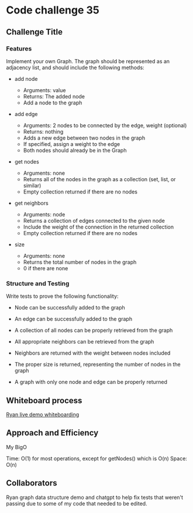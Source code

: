 # Code challenge 35

## Challenge Title

### Features

Implement your own Graph. The graph should be represented as an adjacency list, and should include the following methods:

- add node
   - Arguments: value
   - Returns: The added node
   - Add a node to the graph

- add edge
   - Arguments: 2 nodes to be connected by the edge, weight (optional)
   - Returns: nothing
   - Adds a new edge between two nodes in the graph
   - If specified, assign a weight to the edge
   - Both nodes should already be in the Graph

- get nodes
   - Arguments: none
   - Returns all of the nodes in the graph as a collection (set, list, or similar)
   - Empty collection returned if there are no nodes

- get neighbors
   - Arguments: node
   - Returns a collection of edges connected to the given node
   - Include the weight of the connection in the returned collection
   - Empty collection returned if there are no nodes

- size
  - Arguments: none
   - Returns the total number of nodes in the graph
   - 0 if there are none

### Structure and Testing

Write tests to prove the following functionality:

- Node can be successfully added to the graph

- An edge can be successfully added to the graph
- A collection of all nodes can be properly retrieved from the graph
- All appropriate neighbors can be retrieved from the graph
- Neighbors are returned with the weight between nodes included
- The proper size is returned, representing the number of nodes in the graph
- A graph with only one node and edge can be properly returned

## Whiteboard process

[Ryan live demo whiteboarding](../whiteboard-images/Ryan-livedemo.png)

## Approach and Efficiency

My BigO

Time: O(1) for most operations, except for getNodes() which is O(n)
Space: O(n)

## Collaborators

Ryan graph data structure demo and chatgpt to help fix tests that weren't passing due to some of my code that needed to be edited.
